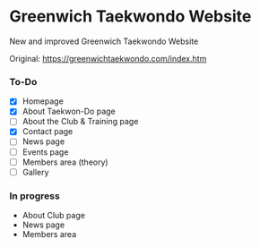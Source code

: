 # Greenwich Taekwondo Website
New and improved Greenwich Taekwondo Website

Original: https://greenwichtaekwondo.com/index.htm

### To-Do
- [x] Homepage
- [x] About Taekwon-Do page
- [ ] About the Club & Training page
- [x] Contact page
- [ ] News page
- [ ] Events page
- [ ] Members area (theory)
- [ ] Gallery

### In progress
- About Club page
- News page
- Members area

